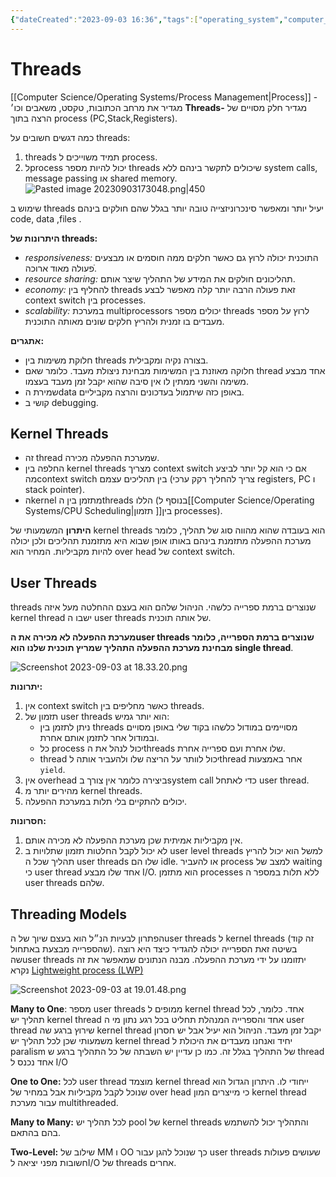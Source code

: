 ```yaml
---
{"dateCreated":"2023-09-03 16:36","tags":["operating_system","computer_science"],"pageDirection":"rtl","dg-publish":true,"permalink":"/computer-science/operating-systems/threads/","dgPassFrontmatter":true}
---
```



# Threads
[[Computer Science/Operating Systems/Process Management\|Process]] - מגדיר את מרחב הכתובות, טקסט, משאבים וכו׳
__Threads-__ מגדיר חלק מסויים של הרצה בתוך process (PC,Stack,Registers).

כמה דגשים חשובים על threads:
1) threads תמיד משוייכים ל process.
2) לprocess יכול להיות מספר threads שיכולים לתקשר בינהם ללא system calls, message passing או shared memory.
![Pasted image 20230903173048.png|450](/img/user/Assets/Pasted%20image%2020230903173048.png)

שימוש ב threads יעיל יותר ומאפשר סינכרוניזצייה טובה יותר בגלל שהם חולקים בינהם code, data ,files .

__היתרונות של threads:__
* _responsiveness:_ התוכנית יכולה לרוץ גם כאשר חלקים ממה חוסמים או מבצעים פעולה מאוד ארוכה.ֿ
* _resource sharing:_ תהליכונים חולקים את המידע של התהליך שיצר אותם.
* _economy:_ להחליף בין threads זאת פעולה הרבה יותר קלה מאפשר לבצע context switch בין processes.
* _scalability:_ במערכת multiprocessors יכולים מספר threads לרוץ על מספר מעבדים בו זמנית ולהריץ חלקים שונים מאותה התוכנית.

__אתגרים:__
* חלוקת משימות בין threads בצורה נקיה ומקבילית. 
* חלוקה מאוזנת בין המשימות מבחינת ניצולת מעבד. כלומר שאם thread אחד מבצע משימה והשני ממתין לו אין סיבה שהוא יקבל זמן מעבד בעצמו.
* שמירת הdata באופן כזה שיתמול בעדכונים והרצה מקביליים.
* קושי ב debugging.

## Kernel Threads
* זה thread שמערכת ההפעלה מכירה. 
* החלפה בין kernel threads מצריך context switch אם כי הוא קל יותר לביצע מהcontext switch בין תהליכים עצמם (צריך להחליך רקק ערכי registers, PC ו stack pointer).
* הkernel מתזמן בין הthreads הללו (בנוסף ל[[Computer Science/Operating Systems/CPU Scheduling\|תזמון ]]בין processes).

__היתרון__ המשמעותי של kernel threads הוא בעובדה שהוא מהווה סוג של תהליך, כלומר מערכת ההפעלה מתזמנת בינהם באותו אופן שבוא היא מתזמנת תהליכים ולכן יכולה להיות מקביליות. המחיר הוא over head של context switch. 
## User Threads
threads שנוצרים ברמת ספרייה כלשהי. הניהול שלהם הוא בעצם ההחלטה מעל איזה kernel thread ישבו ה user threads של אותה תוכנית.

__מערכת ההפעלה לא מכירה את הuser threads שנוצרים ברמת הספרייה, כלומר מבחינת מערכת ההפעלה התהליך שמריץ תוכנית שלנו הוא single thread__.  

![Screenshot 2023-09-03 at 18.33.20.png](/img/user/Assets/Screenshot%202023-09-03%20at%2018.33.20.png)

__יתרונות:__
1. אין context switch כאשר מחליפים בין threads.
2. תזמון של user threads הוא יותר גמיש:
	* ניתן לתזמן בין threads מסויימים במודול כלשהו בקוד שלי באופן מסויים ובמודול אחר לתזמן אותם אחרת. 
	* כל process יכול לנהל את הthreads שלו אחרת ועם ספרייה אחרת.
	* thread יכול לוותר על הריצה שלו ולהעביר אותה לthread אחר באמצעות `yield`.
3. אין overhead ביצירה כלומר אין צורך בsystem call כדי לאתחל user thread.
4. מהירים יותר מ kernel threads.
5. יכולים להתקיים בלי תלות במערכת ההפעלה.

__חסרונות:__
 1. אין מקביליות אמיתית שכן מערכת ההפעלה לא מכירה אותם.
 2. לא יכול לקבל החלטות תזמון שתלויות ב user level threads למשל הוא יכול להריץ תהליך שכל ה user threads שלו הם idle. או להעביר process למצב של waiting כי user thread אחד שלו מבצע I/O. הוא מתזמן processes ללא תלות במספר ה user threads שלהם.

## Threading Models
הפתרון לבעיות הנ״ל הוא בעצם שיוך של הuser threads ל kernel threads (זה קוד שהספרייה מבצעת באתחול). בשיטה זאת הספרייה יכולה להגדיר כיצד היא רוצה שהuser threads יתזומנו על ידי מערכת ההפעלה. מבנה הנתונים שמאפשר את זה נקרא [Lightweight process (LWP)](https://www.tutorialspoint.com/lightweight-process-lwp)

![Screenshot 2023-09-03 at 19.01.48.png](/img/user/Assets/Screenshot%202023-09-03%20at%2019.01.48.png)

__Many to One__:
מספר user threads ממופים ל kernel thread אחד. כלומר, לכל תהליך יש kernel thread אחד  והספרייה המנהלת תחליט בכל רגע נתון מי ה user thread שירוץ ברגע שה kernel thread יקבל זמן מעבד. הניהול הוא יעיל אבל יש חסרון משמעותי שכן לכל תהליך יש kernel thread יחיד ואנחנו מעבדים את היכולת ל paralism של התהליך בגלל זה. כמו כן עדיין יש השבתה של כל התהליך ברגע ש thread אחד נכנס ל I/O

__One to One:__
לכל user thread מוצמד kernel thread ייחודי לו. 
היתרון הגדול הוא שנוכל לקבל מקביליות אבל במחיר של over head כי מייצרים המון kernel thread עבור מערכת multithreaded.

__Many to Many:__
לכל תהליך יש pool של kernel threads והתהליך יכול להשתמש בהם בהתאם.

__Two-Level:__
שילוב של MM ו OO כך שנוכל להגן עבור user threads שעושים פעולות חשובות מפני יציאה לI/O של threads אחרים.
